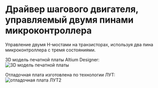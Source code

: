 # Драйвер шагового двигателя, управляемый двумя пинами микроконтроллера
Управление двумя H-мостами на транзисторах, используя два пина микроконтроллера с тремя состояниями.

3D модель печатной платы Altium Designer:
![3D модель печатной платы](https://user-images.githubusercontent.com/107491147/180858299-2924f81b-b42e-4d4d-9349-16fe295ebd9f.jpg)

Отладочная плата изготовлена по технологии ЛУТ:
![отладочная плата ЛУТ2](https://user-images.githubusercontent.com/107491147/180856777-ffb5d63b-cd90-429a-af0f-fca7a33ca419.jpg)
